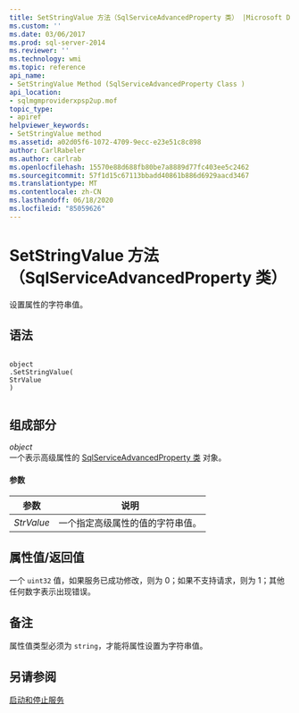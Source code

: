 ```yaml
---
title: SetStringValue 方法（SqlServiceAdvancedProperty 类） |Microsoft Docs
ms.custom: ''
ms.date: 03/06/2017
ms.prod: sql-server-2014
ms.reviewer: ''
ms.technology: wmi
ms.topic: reference
api_name:
- SetStringValue Method (SqlServiceAdvancedProperty Class )
api_location:
- sqlmgmproviderxpsp2up.mof
topic_type:
- apiref
helpviewer_keywords:
- SetStringValue method
ms.assetid: a02d05f6-1072-4709-9ecc-e23e51c8c898
author: CarlRabeler
ms.author: carlrab
ms.openlocfilehash: 15570e88d688fb80be7a8889d77fc403ee5c2462
ms.sourcegitcommit: 57f1d15c67113bbadd40861b886d6929aacd3467
ms.translationtype: MT
ms.contentlocale: zh-CN
ms.lasthandoff: 06/18/2020
ms.locfileid: "85059626"
---
```

# <a name="setstringvalue-method-sqlserviceadvancedproperty-class-"></a>SetStringValue 方法（SqlServiceAdvancedProperty 类）
  设置属性的字符串值。  
  
## <a name="syntax"></a>语法  
  
```  
  
object  
.SetStringValue(  
StrValue  
)  
  
```  
  
## <a name="parts"></a>组成部分  
 *object*  
 一个表示高级属性的 [SqlServiceAdvancedProperty 类](sqlserviceadvancedproperty-class.md) 对象。  
  
#### <a name="parameters"></a>参数  
  
|参数|说明|  
|---------------|-----------------|  
|*StrValue*|一个指定高级属性的值的字符串值。|  
  
## <a name="property-valuereturn-value"></a>属性值/返回值  
 一个 `uint32` 值，如果服务已成功修改，则为 0；如果不支持请求，则为 1；其他任何数字表示出现错误。  
  
## <a name="remarks"></a>备注  
 属性值类型必须为 `string`，才能将属性设置为字符串值。  
  
## <a name="see-also"></a>另请参阅  
 [启动和停止服务](https://technet.microsoft.com/library/ms174886\(v=sql.105\).aspx)  
  
  
